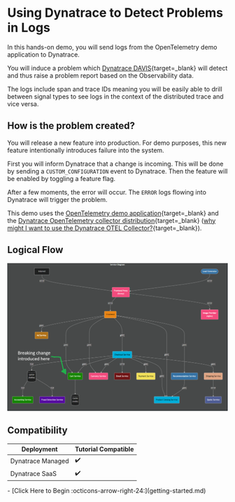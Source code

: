 # Using Dynatrace to Detect Problems in Logs

In this hands-on demo, you will send logs from the OpenTelemetry demo application to Dynatrace.

You will induce a problem which [Dynatrace DAVIS](https://www.dynatrace.com/platform/artificial-intelligence/){target=_blank} will detect and thus raise a problem report based on the Observability data.

The logs include span and trace IDs meaning you will be easily able to drill between signal types to see logs in the context of the distributed trace and vice versa.

## How is the problem created?
You will release a new feature into production. For demo purposes, this new feature intentionally introduces failure into the system.

First you will inform Dynatrace that a change is incoming. This will be done by sending a `CUSTOM_CONFIGURATION` event to Dynatrace.
Then the feature will be enabled by toggling a feature flag.

After a few moments, the error will occur. The `ERROR` logs flowing into Dynatrace will trigger the problem.

This demo uses the [OpenTelemetry demo application](https://opentelemetry.io/docs/demo){target=_blank} and the [Dynatrace OpenTelemetry collector distribution](https://docs.dynatrace.com/docs/extend-dynatrace/opentelemetry/collector){target=_blank} ([why might I want to use the Dynatrace OTEL Collector?](resources.md#why-would-i-use-the-dynatrace-otel-collector){target=_blank}).

## Logical Flow

![breaking change architecture](images/breaking-change-architecture.png)

## Compatibility

| Deployment         | Tutorial Compatible |
|--------------------|---------------------|
| Dynatrace Managed  | ✔️                 |
| Dynatrace SaaS     | ✔️                 |

<div class="grid cards" markdown>
- [Click Here to Begin :octicons-arrow-right-24:](getting-started.md)
</div>